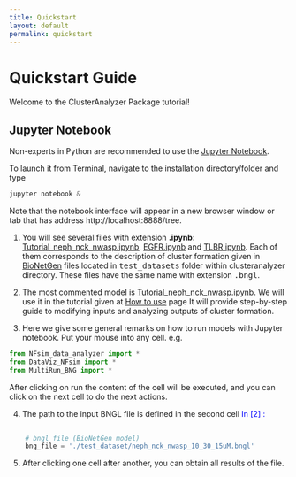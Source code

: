 ```yaml
---
title: Quickstart
layout: default
permalink: quickstart
---
```


# Quickstart Guide

Welcome to the ClusterAnalyzer Package tutorial!

## Jupyter Notebook

Non-experts in Python are recommended to use the [Jupyter Notebook](https://jupyter.org/). 

To launch it from Terminal, navigate to the installation directory/folder and type

```python
jupyter notebook &
```
Note that the notebook interface will appear in a new browser window or tab that has address http://localhost:8888/tree.

1. You will see several files with extension <b>.ipynb</b>: [Tutorial_neph_nck_nwasp.ipynb](DEMO_neph_nck_nwasp.md), [EGFR.ipynb](EGFR.md) and [TLBR.ipynb](TLBR.md). Each of them corresponds to the description of cluster formation given in [BioNetGen](http://bionetgen.org) files located in <tt>test_datasets</tt> folder within clusteranalyzer directory. These files have the same name with extension <tt>.bngl</tt>. 

2. The most commented model is [Tutorial_neph_nck_nwasp.ipynb](DEMO_neph_nck_nwasp.md). We will use it in the tutorial given at [How to use](usage.md) page
It will provide step-by-step guide to modifying inputs and analyzing outputs of cluster formation. 

3. Here we give some general remarks on how to run models with Jupyter notebook. Put your mouse into any cell. e.g.

```python
from NFsim_data_analyzer import *
from DataViz_NFsim import * 
from MultiRun_BNG import * 
```
After clicking on run the content of the cell will be executed, and you can click on the next cell to do the next actions.

4. The path to the input BNGL file is defined in the second cell <font color = blue>In [2] :</font>
```python
    
    # bngl file (BioNetGen model) 
    bng_file = './test_dataset/neph_nck_nwasp_10_30_15uM.bngl'
```
5. After clicking one cell after another, you can obtain all results of the file.
